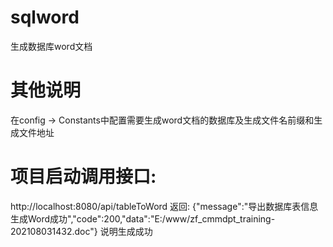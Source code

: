 # sqlword
生成数据库word文档
# 其他说明
在config -> Constants中配置需要生成word文档的数据库及生成文件名前缀和生成文件地址
# 项目启动调用接口:
http://localhost:8080/api/tableToWord
返回: {"message":"导出数据库表信息生成Word成功","code":200,"data":"E:/www/zf_cmmdpt_training-202108031432.doc"}
说明生成成功
